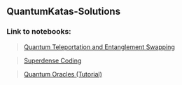 ## QuantumKatas-Solutions

### Link to notebooks:
>[Quantum Teleportation and Entanglement Swapping](https://github.com/arianouri/QuantumKatas-Solutions/blob/main/Quantum%20Teleportation%20and%20Entanglement%20Swapping/Teleportation.ipynb)

>[Superdense Coding](https://github.com/arianouri/QuantumKatas-Solutions/blob/main/Superdense%20Coding/SuperdenseCoding.ipynb)

>[Quantum Oracles (Tutorial)](https://github.com/arianouri/QuantumKatas-Solutions/blob/main/Quantum%20Oracles%20(Tutorial)/Oracles.ipynb)
